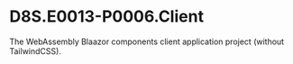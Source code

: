 # D8S.E0013-P0006.Client
The WebAssembly Blaazor components client application project (without TailwindCSS).

